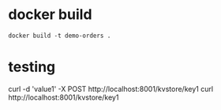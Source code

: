# docker build
```
docker build -t demo-orders .
```

# testing
curl -d 'value1' -X POST http://localhost:8001/kvstore/key1
curl http://localhost:8001/kvstore/key1